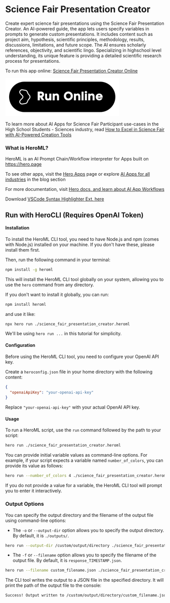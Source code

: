 # Science Fair Presentation Creator

Create expert science fair presentations using the Science Fair Presentation Creator. An AI-powered guide, the app lets users specify variables in prompts to generate custom presentations. It includes content such as project aim, hypothesis, scientific principles, methodology, results, discussions, limitations, and future scope. The AI ensures scholarly references, objectivity, and scientific lingo. Specializing in highschool level understanding, its unique feature is providing a detailed scientific research process for presentations.

To run this app online: [Science Fair Presentation Creator Online](https://hero.page/app/science-fair-presentation-creator-ai-powered-science-fair-guide/W9daAfP58W2YWjCfWO4E)

[![Run Science Fair Presentation Creator Online](/assets/run.svg)](https://hero.page/app/science-fair-presentation-creator-ai-powered-science-fair-guide/W9daAfP58W2YWjCfWO4E)

To learn more about AI Apps for Science Fair Participant use-cases in the High School Students - Sciences industry, read [How to Excel in Science Fair with AI-Powered Creation Tools](https://hero.page/blog/ai/high-school-students-sciences/how-to-excel-in-science-fair-with-ai-powered-creation-tools/170965)

### What is HeroML?
HeroML is an AI Prompt Chain/Workflow interpreter for Apps built on https://hero.page 

To see other apps, visit the [Hero Apps](https://hero.page/apps) page or explore [AI Apps for all industries](https://hero.page/blog) in the blog section

For more documentation, visit [Hero docs, and learn about AI App Workflows](https://hero.page/tutorials/introduction-to-heroml)

Download [VSCode Syntax Highlighter Ext. here](https://marketplace.visualstudio.com/items?itemName=hero-page.heroml)

## Run with HeroCLI (Requires OpenAI Token)

#### Installation

To install the HeroML CLI tool, you need to have Node.js and npm (comes with Node.js) installed on your machine. If you don't have these, please install them first. 

Then, run the following command in your terminal:

```bash
npm install -g heroml
```

This will install the HeroML CLI tool globally on your system, allowing you to use the `hero` command from any directory.

If you don't want to install it globally, you can run:

```bash
npm install heroml
```

and use it like:

```bash
npx hero run ./science_fair_presentation_creator.heroml
```

We'll be using `hero run ...` in this tutorial for simplicity.

#### Configuration

Before using the HeroML CLI tool, you need to configure your OpenAI API key. 

Create a `heroconfig.json` file in your home directory with the following content:

```json
{
  "openaiApiKey": "your-openai-api-key"
}
```

Replace `"your-openai-api-key"` with your actual OpenAI API key.

#### Usage

To run a HeroML script, use the `run` command followed by the path to your script:

```bash
hero run ./science_fair_presentation_creator.heroml
```

You can provide initial variable values as command-line options. For example, if your script expects a variable named `number_of_colors`, you can provide its value as follows:

```bash
hero run --number_of_colors 4 ./science_fair_presentation_creator.heroml
```

If you do not provide a value for a variable, the HeroML CLI tool will prompt you to enter it interactively.

### Output Options

You can specify the output directory and the filename of the output file using command-line options:

- The `-o` or `--output-dir` option allows you to specify the output directory. By default, it is `./outputs/`.

```bash
hero run --output-dir /custom/output/directory ./science_fair_presentation_creator.heroml
```

- The `-f` or `--filename` option allows you to specify the filename of the output file. By default, it is `response_TIMESTAMP.json`.

```bash
hero run --filename custom_filename.json ./science_fair_presentation_creator.heroml
```

The CLI tool writes the output to a JSON file in the specified directory. It will print the path of the output file to the console:

```bash
Success! Output written to /custom/output/directory/custom_filename.json
```


